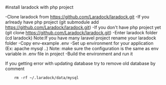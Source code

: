 #install laradock with php project

-Clone laradock from https://github.com/Laradock/laradock.git
    -If you arlready have php project (git submodule add https://github.com/Laradock/laradock.git)
    -If you don't have php project yet (git clone https://github.com/Laradock/laradock.git)
-Enter laradock folder (cd laradock) Note:If you have many laravel project rename your laradock folder 
-Copy env-example .env
-Set up environment for your application (Ex: apache mysql ..) Note: make sure the configuration is the same as env variable in .env file in project
-Build the environment and run it

If you getting error with updating database try to remove old database by comment 
```
    rm -rf ~/.laradock/data/mysql
```
